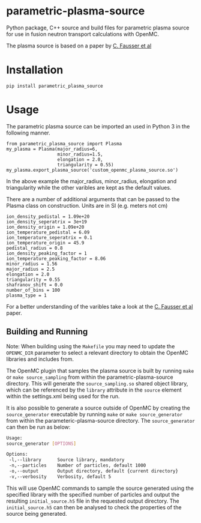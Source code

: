 # parametric-plasma-source

Python package, C++ source and build files for parametric plasma source for use in fusion neutron transport calculations with OpenMC.

The plasma source is based on a paper by [C. Fausser et al](https://www.sciencedirect.com/science/article/pii/S0920379612000853)

# Installation

```pip install parametric_plasma_source```

# Usage

The parametric plasma source can be imported an used in Python 3 in the following manner.

```
from parametric_plasma_source import Plasma
my_plasma = Plasma(major_radius=6,
                   minor_radius=1.5,
                   elongation = 2.0,
                   triangularity = 0.55)
my_plasma.export_plasma_source('custom_openmc_plasma_source.so')
```

In the above example the major_radius, minor_radius, elongation and triangularity while the other varibles are kept as the default values.

There are a number of additional arguments that can be passed to the Plasma class on construction. Units are in SI (e.g. meters not cm)

```
ion_density_pedistal = 1.09e+20
ion_density_seperatrix = 3e+19
ion_density_origin = 1.09e+20
ion_temperature_pedistal = 6.09
ion_temperature_seperatrix = 0.1
ion_temperature_origin = 45.9
pedistal_radius = 0.8
ion_density_peaking_factor = 1
ion_temperature_peaking_factor = 8.06
minor_radius = 1.56
major_radius = 2.5
elongation = 2.0
triangularity = 0.55
shafranov_shift = 0.0
number_of_bins = 100
plasma_type = 1
```

For a better understanding of the varibles take a look at the [C. Fausser et al](https://www.sciencedirect.com/science/article/pii/S0920379612000853) paper.

## Building and Running

Note: When building using the `Makefile` you may need to update the `OPENMC_DIR` parameter to select a relevant directory to obtain the OpenMC libraries and includes from.

The OpenMC plugin that samples the plasma source is built by running `make` or `make source_sampling` from within the parametric-plasma-source directory. This will generate the `source_sampling.so` shared object library, which can be referenced by the `library` attribute in the `source` element within the settings.xml being used for the run.

It is also possible to generate a source outside of OpenMC by creating the `source_generator` executable by running `make` or `make source_generator` from within the parameteric-plasma-source directory. The `source_generator` can then be run as below:

```bash
Usage:
source_generator [OPTIONS]

Options:
 -l,--library      Source library, mandatory
 -n,--particles    Number of particles, default 1000
 -o,--output       Output directory, default {current directory}
 -v,--verbosity    Verbosity, default 5
 ```

This will use OpenMC commands to sample the source generated using the specified library with the specified number of particles and output the resulting `initial_source.h5` file in the requested output directory. The `initial_source.h5` can then be analysed to check the properties of the source being generated.
